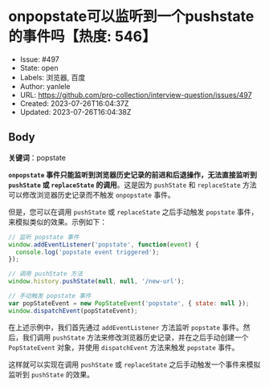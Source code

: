# onpopstate可以监听到一个pushstate的事件吗【热度: 546】

- Issue: #497
- State: open
- Labels: 浏览器, 百度
- Author: yanlele
- URL: https://github.com/pro-collection/interview-question/issues/497
- Created: 2023-07-26T16:04:37Z
- Updated: 2023-07-26T16:04:38Z

## Body

**关键词**：popstate

**`onpopstate` 事件只能监听到浏览器历史记录的前进和后退操作，无法直接监听到 `pushState` 或 `replaceState` 的调用**。这是因为 `pushState` 和 `replaceState` 方法可以修改浏览器历史记录而不触发 `onpopstate` 事件。

但是，您可以在调用 `pushState` 或 `replaceState` 之后手动触发 `popstate` 事件，来模拟类似的效果。示例如下：

```javascript
// 监听 popstate 事件
window.addEventListener('popstate', function(event) {
  console.log('popstate event triggered');
});

// 调用 pushState 方法
window.history.pushState(null, null, '/new-url');

// 手动触发 popstate 事件
var popStateEvent = new PopStateEvent('popstate', { state: null });
window.dispatchEvent(popStateEvent);
```

在上述示例中，我们首先通过 `addEventListener` 方法监听 `popstate` 事件。然后，我们调用 `pushState` 方法来修改浏览器历史记录，并在之后手动创建一个 `PopStateEvent` 对象，并使用 `dispatchEvent` 方法来触发 `popstate` 事件。

这样就可以实现在调用 `pushState` 或 `replaceState` 之后手动触发一个事件来模拟监听到 `pushState` 的效果。

